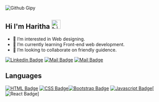![Github Gipy](https://64.media.tumblr.com/tumblr_ls4d3w5Jx61qazhhpo1_400.gifv)


## Hi I'm Haritha <img src="https://user-images.githubusercontent.com/1303154/88677602-1635ba80-d120-11ea-84d8-d263ba5fc3c0.gif" width="28px" alt="hi">
- 👀 I’m interested in Web designing. 
- 🌱 I’m currently learning Front-end web development. 
- 💞️ I’m looking to collaborate on friendly guidence.


[![Linkedin Badge](https://img.shields.io/badge/-Haritha-0e76a8?style=flat&labelColor=0e76a8&logo=linkedin&logoColor=white)](https://www.linkedin.com/in/venkata-haritha-v-629aa9184/) [![Mail Badge](https://img.shields.io/badge/-@Haritha-e84393?style=flat&labelColor=e84393&logo=instagram&logoColor=white)](https://www.instagram.com/soul_on_capture/) [![Mail Badge](https://img.shields.io/badge/-Haritha-c0392b?style=flat&labelColor=c0392b&logo=gmail&logoColor=white)](mailto:harithavenkatesh19@gmail.com)

## Languages
[![HTML Badge](https://img.shields.io/badge/-HTML5-E34F26?logo=HTML5&logoColor=white&style=flat&logoWidth=20)](#) [![CSS Badge](https://img.shields.io/badge/-CSS3-1572B6?logo=CSS3&logoColor=white&style=flat&logoWidth=20)](#)[![Bootstrap Badge](https://img.shields.io/badge/-Bootstrap-7952B3?logo=Bootstrap&logoColor=white&style=flat&logoWidth=20)](#) [![Javascript Badge](https://img.shields.io/badge/-Javascript-F0DB4F?logo=javascript&logoColor=white&logoWidth=20)](#)[![React Badge](https://img.shields.io/badge/-ReactJs-61DAFB?logo=react&logoColor=white&logoWidth=20)] 




<!---
Haritha101-19/Haritha101-19 is a ✨ special ✨ repository because its `README.md` (this file) appears on your GitHub profile.
You can click the Preview link to take a look at your changes.
--->
